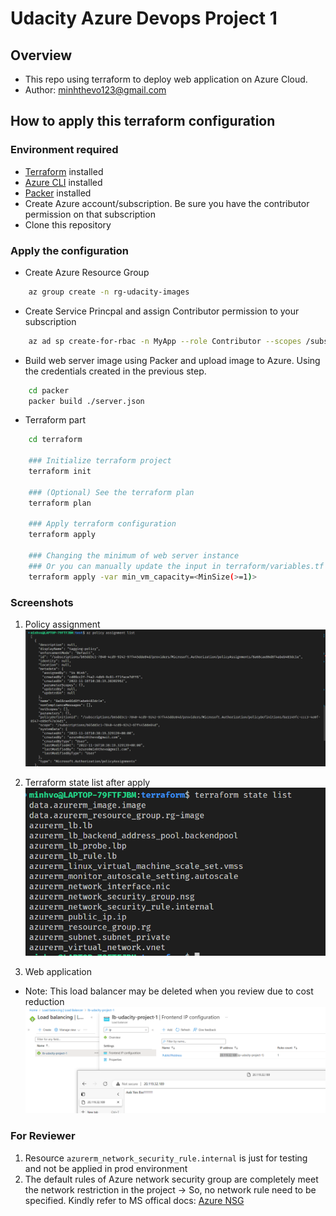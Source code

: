 # Udacity Azure Devops Project 1
## Overview
- This repo using terraform to deploy web application on Azure Cloud.
- Author: minhthevo123@gmail.com 
## How to apply this terraform configuration
### Environment required
- [Terraform](https://developer.hashicorp.com/terraform/tutorials/aws-get-started/install-cli) installed
- [Azure CLI](https://learn.microsoft.com/en-us/cli/azure/install-azure-cli) installed
- [Packer](https://developer.hashicorp.com/packer/tutorials/docker-get-started/get-started-install-cli) installed
- Create Azure account/subscription. Be sure you have the contributor permission on that subscription
- Clone this repository
### Apply the configuration
- Create Azure Resource Group
```BASH
    az group create -n rg-udacity-images
```
- Create Service Princpal and assign Contributor permission to your subscription
```BASH
    az ad sp create-for-rbac -n MyApp --role Contributor --scopes /subscriptions/<YOUR_SUB_ID>
```

- Build web server image using Packer and upload image to Azure. Using the credentials created in the previous step.
```BASH
    cd packer
    packer build ./server.json
```
- Terraform part
```BASH
    cd terraform

    ### Initialize terraform project
    terraform init

    ### (Optional) See the terraform plan
    terraform plan

    ### Apply terraform configuration
    terraform apply

    ### Changing the minimum of web server instance 
    ### Or you can manually update the input in terraform/variables.tf file
    terraform apply -var min_vm_capacity=<MinSize(>=1)>
```

### Screenshots
1. Policy assignment
![Policy assignment](screenshots/tagging-policy.PNG)

2. Terraform state list after apply
![State list](screenshots/terraform-state-list.PNG)

3. Web application
- Note: This load balancer may be deleted when you review due to cost reduction
![Web server](screenshots/access_app.PNG)


### For Reviewer
1. Resource `azurerm_network_security_rule.internal` is just for testing and not be applied in prod environment
2. The default rules of Azure network security group are completely meet the network restriction in the project -> So, no network rule need to be specified. Kindly refer to MS offical docs: [Azure NSG](https://learn.microsoft.com/en-us/azure/virtual-network/network-security-groups-overview)